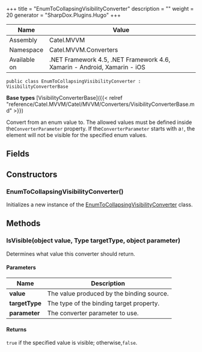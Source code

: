 

+++
title = "EnumToCollapsingVisibilityConverter" 
description = ""
weight = 20
generator = "SharpDox.Plugins.Hugo"
+++

Name|Value
---|---
Assembly|Catel.MVVM
Namespace|Catel.MVVM.Converters
Available on|.NET Framework 4.5, .NET Framework 4.6, Xamarin - Android, Xamarin - iOS

```
public class EnumToCollapsingVisibilityConverter : VisibilityConverterBase
```

**Base types**
[VisibilityConverterBase]({{< relref "reference/Catel.MVVM/Catel/MVVM/Converters/VisibilityConverterBase.md" >}})

Convert from an enum value to. The allowed values must be defined inside the`ConverterParameter` property. If the`ConverterParameter` starts with a`!`, the element will not be visible for the specified enum values.

## Fields

## Constructors

### EnumToCollapsingVisibilityConverter()

Initializes a new instance of the [EnumToCollapsingVisibilityConverter](#) class.

## Methods

### IsVisible(object value, Type targetType, object parameter)

Determines what value this converter should return.

#### Parameters

Name|Description
---|---
**value**|The value produced by the binding source.
**targetType**|The type of the binding target property.
**parameter**|The converter parameter to use.

#### Returns

`true` if the specified value is visible; otherwise,`false`.

